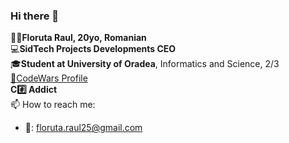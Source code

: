 ### Hi there 👋

🤵🏻**Floruta Raul, 20yo, Romanian**<br/>
💻**SidTech Projects Developments CEO**<br/>
🎓**Student at University of Oradea**, Informatics and Science, 2/3<br/>
[🏮CodeWars Profile](https://www.codewars.com/users/FloFlo25)<br/>
**C#️⃣ Addict**<br/>
📫 How to reach me:<br/>
* 📧: floruta.raul25@gmail.com



<!--
**FloFlo25/FloFlo25** is a ✨ _special_ ✨ repository because its `README.md` (this file) appears on your GitHub profile.

Here are some ideas to get you started:

- 🔭 I’m currently working on ...
- 🌱 I’m currently learning ...
- 👯 I’m looking to collaborate on ...
- 🤔 I’m looking for help with ...
- 💬 Ask me about ...
- 📫 How to reach me: ...
- 😄 Pronouns: ...
- ⚡ Fun fact: ...
-->
